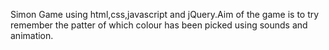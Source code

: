 Simon Game using html,css,javascript and jQuery.Aim of the game is to try remember the patter of which colour has been picked using sounds and animation.
